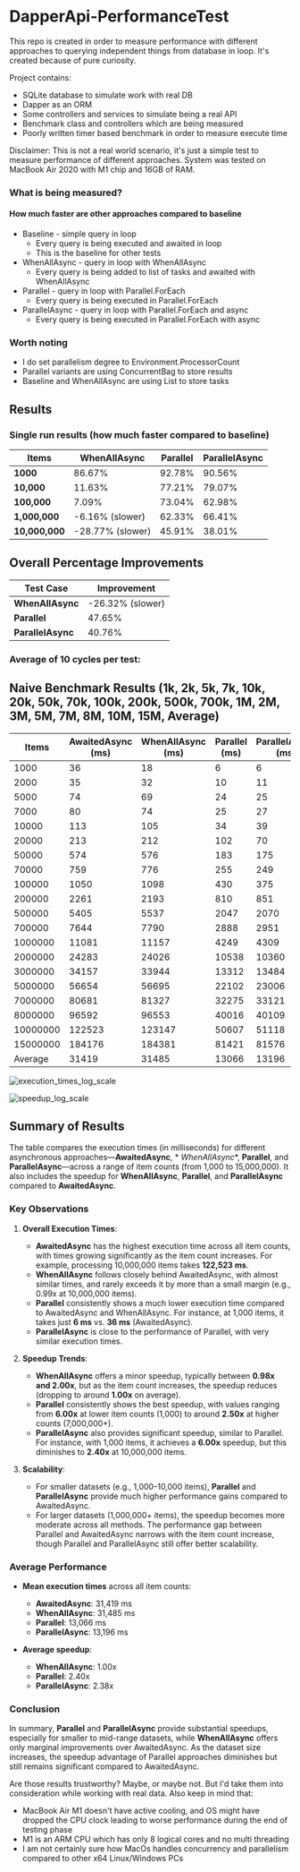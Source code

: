 # DapperApi-PerformanceTest

This repo is created in order to measure performance with different
approaches to querying independent things from database in loop.
It's created because of pure curiosity.

Project contains:

- SQLite database to simulate work with real DB
- Dapper as an ORM
- Some controllers and services to simulate being a real API
- Benchmark class and controllers which are being measured
- Poorly written timer based benchmark in order to measure execute time

Disclaimer: This is not a real world scenario, it's just a simple test to measure performance of different approaches.
System was tested on MacBook Air 2020 with M1 chip and 16GB of RAM.

### What is being measured?

#### How much faster are other approaches compared to baseline

- Baseline - simple query in loop
    - Every query is being executed and awaited in loop
    - This is the baseline for other tests
- WhenAllAsync - query in loop with WhenAllAsync
    - Every query is being added to list of tasks and awaited with WhenAllAsync
- Parallel - query in loop with Parallel.ForEach
    - Every query is being executed in Parallel.ForEach
- ParallelAsync - query in loop with Parallel.ForEach and async
    - Every query is being executed in Parallel.ForEach with async

### Worth noting

- I do set parallelism degree to Environment.ProcessorCount
- Parallel variants are using ConcurrentBag to store results
- Baseline and WhenAllAsync are using List to store tasks

## Results

### Single run results (how much faster compared to baseline)

| Items          | WhenAllAsync     | Parallel | ParallelAsync |
|----------------|------------------|----------|---------------|
| **1000**       | 86.67%           | 92.78%   | 90.56%        |
| **10,000**     | 11.63%           | 77.21%   | 79.07%        |
| **100,000**    | 7.09%            | 73.04%   | 62.98%        |
| **1,000,000**  | -6.16% (slower)  | 62.33%   | 66.41%        |
| **10,000,000** | -28.77% (slower) | 45.91%   | 38.01%        |

## Overall Percentage Improvements

| Test Case         | Improvement      |
|-------------------|------------------|
| **WhenAllAsync**  | -26.32% (slower) |
| **Parallel**      | 47.65%           |
| **ParallelAsync** | 40.76%           |

### Average of 10 cycles per test:

## Naive Benchmark Results (1k, 2k, 5k, 7k, 10k, 20k, 50k, 70k, 100k, 200k, 500k, 700k, 1M, 2M, 3M, 5M, 7M, 8M, 10M, 15M, Average)

| Items    | AwaitedAsync (ms) | WhenAllAsync (ms) | Parallel (ms) | ParallelAsync (ms) | Speedup WhenAllAsync | Speedup Parallel | Speedup ParallelAsync |
|----------|-------------------|-------------------|---------------|--------------------|----------------------|------------------|-----------------------|
| 1000     | 36                | 18                | 6             | 6                  | 2.00x                | 6.00x            | 6.00x                 |
| 2000     | 35                | 32                | 10            | 11                 | 1.09x                | 3.50x            | 3.18x                 |
| 5000     | 74                | 69                | 24            | 25                 | 1.07x                | 3.08x            | 2.96x                 |
| 7000     | 80                | 74                | 25            | 27                 | 1.08x                | 3.20x            | 2.96x                 |
| 10000    | 113               | 105               | 34            | 39                 | 1.08x                | 3.32x            | 2.90x                 |
| 20000    | 213               | 212               | 102           | 70                 | 1.00x                | 2.09x            | 3.04x                 |
| 50000    | 574               | 576               | 183           | 175                | 1.00x                | 3.14x            | 3.28x                 |
| 70000    | 759               | 776               | 255           | 249                | 0.98x                | 2.98x            | 3.05x                 |
| 100000   | 1050              | 1098              | 430           | 375                | 0.96x                | 2.44x            | 2.80x                 |
| 200000   | 2261              | 2193              | 810           | 851                | 1.03x                | 2.79x            | 2.66x                 |
| 500000   | 5405              | 5537              | 2047          | 2070               | 0.98x                | 2.64x            | 2.61x                 |
| 700000   | 7644              | 7790              | 2888          | 2951               | 0.98x                | 2.65x            | 2.59x                 |
| 1000000  | 11081             | 11157             | 4249          | 4309               | 0.99x                | 2.61x            | 2.57x                 |
| 2000000  | 24283             | 24026             | 10538         | 10360              | 1.01x                | 2.30x            | 2.34x                 |
| 3000000  | 34157             | 33944             | 13312         | 13484              | 1.01x                | 2.57x            | 2.53x                 |
| 5000000  | 56654             | 56695             | 22102         | 23006              | 1.00x                | 2.56x            | 2.46x                 |
| 7000000  | 80681             | 81327             | 32275         | 33121              | 0.99x                | 2.50x            | 2.44x                 |
| 8000000  | 96592             | 96553             | 40016         | 40109              | 1.00x                | 2.41x            | 2.41x                 |
| 10000000 | 122523            | 123147            | 50607         | 51118              | 0.99x                | 2.42x            | 2.40x                 |
| 15000000 | 184176            | 184381            | 81421         | 81576              | 1.00x                | 2.26x            | 2.26x                 |
| Average  | 31419             | 31485             | 13066         | 13196              | 1.00x                | 2.40x            | 2.38x                 |

![execution_times_log_scale](https://github.com/user-attachments/assets/72b11214-ba28-4b30-b4a0-17b9bbc2949a)

![speedup_log_scale](https://github.com/user-attachments/assets/4d8a1c69-95ad-4338-952b-86761194158f)

## Summary of Results

The table compares the execution times (in milliseconds) for different asynchronous approaches—**AwaitedAsync**, *
*WhenAllAsync**, **Parallel**, and **ParallelAsync**—across a range of item counts (from 1,000 to 15,000,000). It also
includes the speedup for **WhenAllAsync**, **Parallel**, and **ParallelAsync** compared to **AwaitedAsync**.

### Key Observations

1. **Overall Execution Times**:
    - **AwaitedAsync** has the highest execution time across all item counts, with times growing significantly as the
      item count increases. For example, processing 10,000,000 items takes **122,523 ms**.
    - **WhenAllAsync** follows closely behind AwaitedAsync, with almost similar times, and rarely exceeds it by more
      than a small margin (e.g., 0.99x at 10,000,000 items).
    - **Parallel** consistently shows a much lower execution time compared to AwaitedAsync and WhenAllAsync. For
      instance, at 1,000 items, it takes just **6 ms** vs. **36 ms** (AwaitedAsync).
    - **ParallelAsync** is close to the performance of Parallel, with very similar execution times.

2. **Speedup Trends**:
    - **WhenAllAsync** offers a minor speedup, typically between **0.98x and 2.00x**, but as the item count increases,
      the speedup reduces (dropping to around **1.00x** on average).
    - **Parallel** consistently shows the best speedup, with values ranging from **6.00x** at lower item counts (1,000)
      to around **2.50x** at higher counts (7,000,000+).
    - **ParallelAsync** also provides significant speedup, similar to Parallel. For instance, with 1,000 items, it
      achieves a **6.00x** speedup, but this diminishes to **2.40x** at 10,000,000 items.

3. **Scalability**:
    - For smaller datasets (e.g., 1,000–10,000 items), **Parallel** and **ParallelAsync** provide much higher
      performance gains compared to AwaitedAsync.
    - For larger datasets (1,000,000+ items), the speedup becomes more moderate across all methods. The performance gap
      between Parallel and AwaitedAsync narrows with the item count increase, though Parallel and ParallelAsync still
      offer better scalability.

### Average Performance

- **Mean execution times** across all item counts:
    - **AwaitedAsync**: 31,419 ms
    - **WhenAllAsync**: 31,485 ms
    - **Parallel**: 13,066 ms
    - **ParallelAsync**: 13,196 ms

- **Average speedup**:
    - **WhenAllAsync**: 1.00x
    - **Parallel**: 2.40x
    - **ParallelAsync**: 2.38x

### Conclusion

In summary, **Parallel** and **ParallelAsync** provide substantial speedups, especially for smaller to mid-range
datasets, while **WhenAllAsync** offers only marginal improvements over AwaitedAsync. As the dataset size increases, the
speedup advantage of Parallel approaches diminishes but still remains significant compared to AwaitedAsync.

Are those results trustworthy? Maybe, or maybe not. But I'd take them into consideration while working with real data.
Also keep in mind that:

- MacBook Air M1 doesn't have active cooling, and OS might have dropped the CPU clock leading to worse performance
  during the end of testing phase
- M1 is an ARM CPU which has only 8 logical cores and no multi threading
- I am not certainly sure how MacOs handles concurrency and parallelism compared to other x64 Linux/Windows PCs
